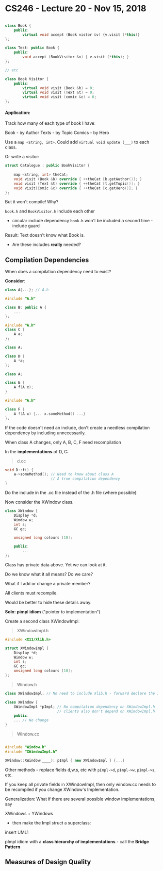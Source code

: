 # CS246 - Lecture 20 - Nov 15, 2018

```C++

class Book {
    public:
        virtual void accept (Book vistor &v) {v.visit (*this)}
};

class Test: public Book {
    public:
        void accept (BookVisitor &v) { v.visit (*this); }
};

// etc

class Book Visitor {
    public:
        virtual void visit (Book &b) = 0;
        virtual void visit (Text &t) = 0;
        virtual void visit (comic &c) = 0;
};
```

#### Application:

Track how many of each type of book I have:

Book - by Author
Texts - by Topic
Comics - by Hero

Use a `map <string, int>`. Could add `virtual void update (___)` to each class.

Or write a visitor: 

```C++
struct Catalogue : public BookVisitor {
    
    map <string, int> theCat;
    void visit (Book &b) override { ++theCat [b.getAuthor()]; }
    void visit (Text &t) override { ++theCat [t.getTopic()]; }
    void visit(Comic &c) override { ++theCat [c.getHero()]; }
};
```

But it won't compile! Why?

`book.h` and `BookVisitor.h`  include each other

- circular include dependency `book.h` won't be included a second time - include guard

Result: Text doesn't know what Book is.

- Are these includes **really** needed?


## Compilation Dependencies

When does a compilation dependency need to exist?

**Consider**: 
```C++
class A{...}; // A.h
```

```C++
#include "A.h"

class B: public A {
    ...
};
```
```C++
#include "A.h"
class C {
    A a;
};
```

```C++
class A;

class D {
    A *a;
};
```

```C++
class A;

class E {
    A f(A x);
}
```

```C++
#include "A.h"

class F {
    A f(A x) {... x.someMethod() ...}
};
```

If the code doesn't need an include, don't create a needless compilation dependency by including unnecessarily.

When class A changes, only A, B, C, F need recompilation

In the **implementations** of D, C: 

> d.cc

```C++
void D::f() {
    a->someMethod(); // Need to know about class A 
                     // A true compilation dependency 
}
```
Do the include in the .cc file instead of the .h file (where possible)

Now consider the XWindow class.

```C++
class XWindow {
    Display *d;
    Window w;
    int s;
    GC gc;

    unsigned long colours [10];

    public:
        ...
};
```

Class has private data above. Yet we can look at it.

Do we know what it all means? Do we care?

What if I add or change a private member?

All clients must recompile.

Would be better to hide these details away.

**Soln:** **pimpl idiom** ("pointer to implementation")

Create a second class XWindowImpl:

> XWindowImpl.h

```C++
#include <X11/Xlib.h>

struct XWindowImpl {
    Display *d;
    Window w;
    int s;
    GC gc;
    unsigned long colours [10];
};

```

> Window.h

```C++
class XWindowImpl; // No need to include Xlib.h - forward declare the impl class

class XWindow {
    XWindowImpl *pImpl; // No compilation dependency on XWindowImpl.h
                        // clients also don't depend on XWindowImpl.h
    public:
    ... // No change
}
```

> Window.cc

```C++

#include "Window.h"
#include "XWindowImpl.h"

XWindow::XWindow(____): pImpl { new XWindowImpl } {...}

```

Other methods - replace fields d,w,s, etc
with `pImpl->d`, `pImpl->w`, `pImpl->s`, etc.

If you keep all private fields in XWindowImpl, then only window.cc needs to be recompiled if you change XWindow's Implementation.

Generalization: What if there are several possible window implementations, say 

XWindows + YWindows

- then make the Impl struct a superclass:

insert UML1

pImpl idiom with a **class hierarchy of implementations** - call the **Bridge Pattern**

## Measures of Design Quality


